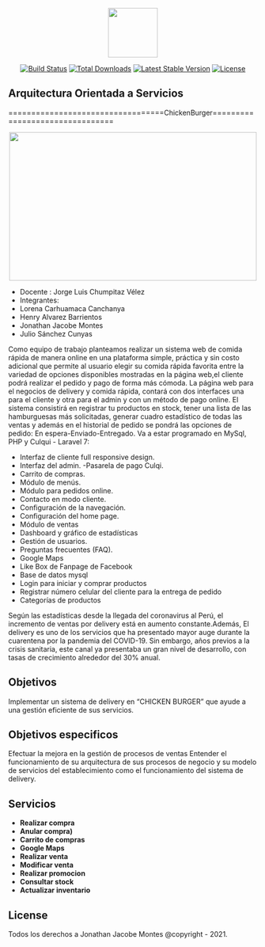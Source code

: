 <p align="center"><img src="https://media-exp3.licdn.com/dms/image/C4D0BAQHvIDcauEzzOw/company-logo_200_200/0/1519896243610?e=2159024400&v=beta&t=92YGieFxcwRpzrJ3-0vQ_gXXaWoUHBQo-ixW8gVMjMA" width="100" height="100"></p>

<p align="center">
<a href="https://travis-ci.org/laravel/framework"><img src="https://travis-ci.org/laravel/framework.svg" alt="Build Status"></a>
<a href="https://packagist.org/packages/laravel/framework"><img src="https://poser.pugx.org/laravel/framework/d/total.svg" alt="Total Downloads"></a>
<a href="https://packagist.org/packages/laravel/framework"><img src="https://poser.pugx.org/laravel/framework/v/stable.svg" alt="Latest Stable Version"></a>
<a href="https://packagist.org/packages/laravel/framework"><img src="https://poser.pugx.org/laravel/framework/license.svg" alt="License"></a>
</p>

## Arquitectura Orientada a Servicios
==================================ChickenBurger================================
<p align="center"><img src="https://i.ibb.co/WpdRch5/Sin-t-tulo.png" width="500" height="300"></p>

- Docente : Jorge Luis Chumpitaz Vélez
- Integrantes: 
- Lorena Carhuamaca Canchanya
- Henry Alvarez Barrientos
- Jonathan Jacobe Montes
- Julio Sánchez Cunyas


Como equipo de trabajo planteamos realizar un sistema web de comida rápida de manera online en una plataforma simple, práctica y sin costo adicional que permite al usuario elegir su comida rápida favorita entre la variedad de opciones disponibles mostradas en la página web,el cliente podrá realizar el pedido y pago de forma más cómoda.
La página web para el negocios de delivery y comida rápida, contará con dos interfaces una para el cliente y otra para el admin y con un método de pago online.
El sistema consistirá en registrar tu productos en stock, tener una lista de las hamburguesas más solicitadas, generar cuadro estadístico de todas las ventas y además en el historial de pedido se pondrá las opciones de pedido: En espera-Enviado-Entregado.
Va a estar programado en MySql, PHP y Culqui - Laravel 7:

- Interfaz de cliente full responsive design.
- Interfaz del admin.
-Pasarela de pago Culqi.
- Carrito de compras.
- Módulo de menús.
- Módulo para pedidos online.
- Contacto en modo cliente.
- Configuración de la navegación.
- Configuración del home page.
- Módulo de ventas
- Dashboard y gráfico de estadísticas
- Gestión de usuarios.
- Preguntas frecuentes (FAQ).
- Google Maps
- Like Box de Fanpage de Facebook
- Base de datos mysql
- Login para iniciar y comprar productos
- Registrar número celular del cliente para la entrega de pedido
- Categorías de productos

Según las estadísticas desde la llegada del coronavirus al Perú, el incremento de ventas por delivery está en aumento constante.Además, El delivery es uno de los servicios que ha presentado mayor auge durante la cuarentena por la pandemia del COVID-19. Sin embargo, años previos a la crisis sanitaria, este canal ya presentaba un gran nivel de desarrollo, con tasas de crecimiento alrededor del 30% anual.

## Objetivos

Implementar un sistema de delivery en “CHICKEN BURGER” que ayude  a una gestión eficiente de sus servicios.

## Objetivos especificos

Efectuar la mejora en la gestión de procesos de ventas 
Entender el funcionamiento de su arquitectura de sus procesos de negocio y su modelo de servicios del establecimiento como el funcionamiento del sistema de delivery.

## Servicios

- **Realizar compra**
- **Anular compra)**
- **Carrito de compras**
- **Google Maps**
- **Realizar venta**
- **Modificar venta**
- **Realizar promocion**
- **Consultar stock**
- **Actualizar inventario**

## License

Todos los derechos a Jonathan Jacobe Montes @copyright - 2021.
